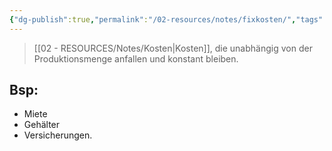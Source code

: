```yaml
---
{"dg-publish":true,"permalink":"/02-resources/notes/fixkosten/","tags":["GFN/prüfungsrelevant/AP1/vorbereitung","BWL"],"noteIcon":"","updated":"2025-07-12T13:31:41.000+02:00"}
---
```


>[[02 - RESOURCES/Notes/Kosten\|Kosten]], die unabhängig von der Produktionsmenge anfallen und konstant bleiben.

## Bsp: 
- Miete
-  Gehälter
- Versicherungen.